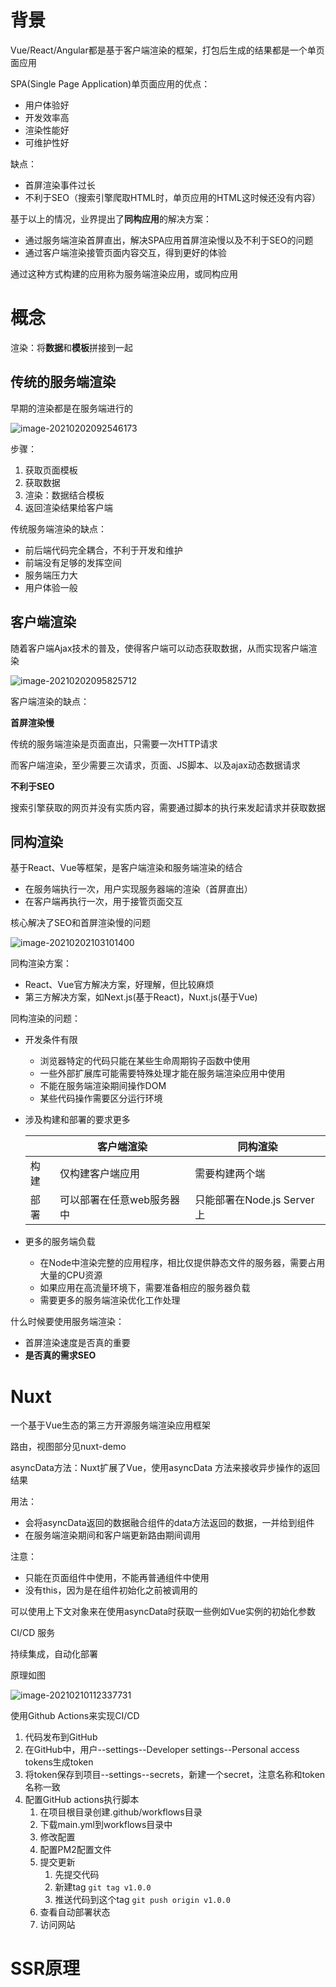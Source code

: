 # 背景

Vue/React/Angular都是基于客户端渲染的框架，打包后生成的结果都是一个单页面应用

SPA(Single Page Application)单页面应用的优点：

- 用户体验好
- 开发效率高
- 渲染性能好
- 可维护性好

缺点：

- 首屏渲染事件过长
- 不利于SEO（搜索引擎爬取HTML时，单页应用的HTML这时候还没有内容）

基于以上的情况，业界提出了**同构应用**的解决方案：

- 通过服务端渲染首屏直出，解决SPA应用首屏渲染慢以及不利于SEO的问题
- 通过客户端渲染接管页面内容交互，得到更好的体验

通过这种方式构建的应用称为服务端渲染应用，或同构应用

# 概念

渲染：将**数据**和**模板**拼接到一起

## 传统的服务端渲染

早期的渲染都是在服务端进行的

![image-20210202092546173](.\images\传统服务端渲染.png)

步骤：

1. 获取页面模板
2. 获取数据
3. 渲染：数据结合模板
4. 返回渲染结果给客户端

传统服务端渲染的缺点：

- 前后端代码完全耦合，不利于开发和维护
- 前端没有足够的发挥空间
- 服务端压力大
- 用户体验一般

## 客户端渲染

随着客户端Ajax技术的普及，使得客户端可以动态获取数据，从而实现客户端渲染

![image-20210202095825712](.\images\客户端渲染.png)

客户端渲染的缺点：

**首屏渲染慢**

传统的服务端渲染是页面直出，只需要一次HTTP请求

而客户端渲染，至少需要三次请求，页面、JS脚本、以及ajax动态数据请求

**不利于SEO**

搜索引擎获取的网页并没有实质内容，需要通过脚本的执行来发起请求并获取数据

## 同构渲染

基于React、Vue等框架，是客户端渲染和服务端渲染的结合

- 在服务端执行一次，用户实现服务器端的渲染（首屏直出）
- 在客户端再执行一次，用于接管页面交互

核心解决了SEO和首屏渲染慢的问题

![image-20210202103101400](.\images\同构渲染.png)

同构渲染方案：

- React、Vue官方解决方案，好理解，但比较麻烦
- 第三方解决方案，如Next.js(基于React)，Nuxt.js(基于Vue)

同构渲染的问题：

- 开发条件有限

  - 浏览器特定的代码只能在某些生命周期钩子函数中使用
  - 一些外部扩展库可能需要特殊处理才能在服务端渲染应用中使用
  - 不能在服务端渲染期间操作DOM
  - 某些代码操作需要区分运行环境

- 涉及构建和部署的要求更多

  |      | 客户端渲染                | 同构渲染                   |
  | ---- | ------------------------- | -------------------------- |
  | 构建 | 仅构建客户端应用          | 需要构建两个端             |
  | 部署 | 可以部署在任意web服务器中 | 只能部署在Node.js Server上 |

- 更多的服务端负载

  - 在Node中渲染完整的应用程序，相比仅提供静态文件的服务器，需要占用大量的CPU资源
  - 如果应用在高流量环境下，需要准备相应的服务器负载
  - 需要更多的服务端渲染优化工作处理

什么时候要使用服务端渲染：

- 首屏渲染速度是否真的重要
- **是否真的需求SEO**

# Nuxt

一个基于Vue生态的第三方开源服务端渲染应用框架

路由，视图部分见nuxt-demo

asyncData方法：Nuxt扩展了Vue，使用asyncData 方法来接收异步操作的返回结果

用法：

- 会将asyncData返回的数据融合组件的data方法返回的数据，一并给到组件
- 在服务端渲染期间和客户端更新路由期间调用

注意：

- 只能在页面组件中使用，不能再普通组件中使用
- 没有this，因为是在组件初始化之前被调用的

可以使用上下文对象来在使用asyncData时获取一些例如Vue实例的初始化参数

CI/CD 服务

持续集成，自动化部署

原理如图

![image-20210210112337731](.\images\CI.png)

使用Github Actions来实现CI/CD

1. 代码发布到GitHub
2. 在GitHub中，用户--settings--Developer settings--Personal access tokens生成token
3. 将token保存到项目--settings--secrets，新建一个secret，注意名称和token名称一致
4. 配置GitHub actions执行脚本
   1. 在项目根目录创建.github/workflows目录
   2. 下载main.yml到workflows目录中
   3. 修改配置
   4. 配置PM2配置文件
   5. 提交更新
      1. 先提交代码
      2. 新建tag  `git tag v1.0.0`
      3. 推送代码到这个tag  `git push origin v1.0.0`
   6. 查看自动部署状态
   7. 访问网站

# SSR原理

